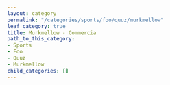 ```yaml
---
layout: category
permalink: "/categories/sports/foo/quuz/murkmellow"
leaf_category: true
title: Murkmellow - Commercia
path_to_this_category:
- Sports
- Foo
- Quuz
- Murkmellow
child_categories: []
---
```

